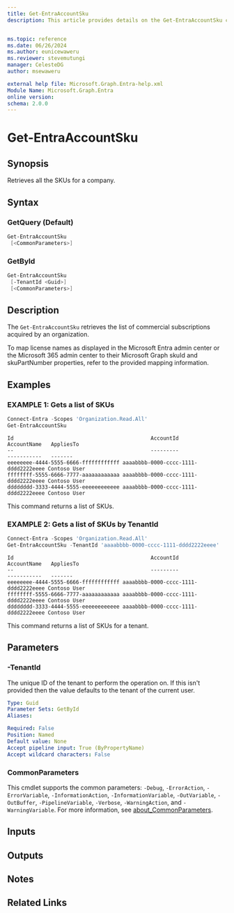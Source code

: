 ```yaml
---
title: Get-EntraAccountSku
description: This article provides details on the Get-EntraAccountSku command.


ms.topic: reference
ms.date: 06/26/2024
ms.author: eunicewaweru
ms.reviewer: stevemutungi
manager: CelesteDG
author: msewaweru

external help file: Microsoft.Graph.Entra-help.xml
Module Name: Microsoft.Graph.Entra
online version:
schema: 2.0.0
---
```


# Get-EntraAccountSku

## Synopsis

Retrieves all the SKUs for a company.

## Syntax

### GetQuery (Default)

```powershell
Get-EntraAccountSku 
 [<CommonParameters>]
```

### GetById

```powershell
Get-EntraAccountSku 
 [-TenantId <Guid>] 
 [<CommonParameters>]
```

## Description

The `Get-EntraAccountSku` retrieves the list of commercial subscriptions acquired by an organization.

To map license names as displayed in the Microsoft Entra admin center or the Microsoft 365 admin center to their Microsoft Graph skuId and skuPartNumber properties, refer to the provided mapping information.

## Examples

### EXAMPLE 1: Gets a list of SKUs

```powershell
Connect-Entra -Scopes 'Organization.Read.All'
Get-EntraAccountSku
```

```Output
Id                                            AccountId                            AccountName   AppliesTo
--                                            ---------                            -----------   -------
eeeeeeee-4444-5555-6666-ffffffffffff aaaabbbb-0000-cccc-1111-dddd2222eeee Contoso User
ffffffff-5555-6666-7777-aaaaaaaaaaaa aaaabbbb-0000-cccc-1111-dddd2222eeee Contoso User
dddddddd-3333-4444-5555-eeeeeeeeeeee aaaabbbb-0000-cccc-1111-dddd2222eeee Contoso User
```

This command returns a list of SKUs.

### EXAMPLE 2: Gets a list of SKUs by TenantId

```powershell
Connect-Entra -Scopes 'Organization.Read.All'
Get-EntraAccountSku -TenantId 'aaaabbbb-0000-cccc-1111-dddd2222eeee'
```

```Output
Id                                            AccountId                            AccountName   AppliesTo
--                                            ---------                            -----------   -------
eeeeeeee-4444-5555-6666-ffffffffffff aaaabbbb-0000-cccc-1111-dddd2222eeee Contoso User
ffffffff-5555-6666-7777-aaaaaaaaaaaa aaaabbbb-0000-cccc-1111-dddd2222eeee Contoso User
dddddddd-3333-4444-5555-eeeeeeeeeeee aaaabbbb-0000-cccc-1111-dddd2222eeee Contoso User
```

This command returns a list of SKUs for a tenant.

## Parameters

### -TenantId

The unique ID of the tenant to perform the operation on.
If this isn't provided then the value defaults to
the tenant of the current user.

```yaml
Type: Guid
Parameter Sets: GetById
Aliases:

Required: False
Position: Named
Default value: None
Accept pipeline input: True (ByPropertyName)
Accept wildcard characters: False
```

### CommonParameters

This cmdlet supports the common parameters: `-Debug`, `-ErrorAction`, `-ErrorVariable`, `-InformationAction`, `-InformationVariable`, `-OutVariable`, `-OutBuffer`, `-PipelineVariable`, `-Verbose`, `-WarningAction`, and `-WarningVariable`. For more information, see [about_CommonParameters](https://go.microsoft.com/fwlink/?LinkID=113216).

## Inputs

## Outputs

## Notes

## Related Links
